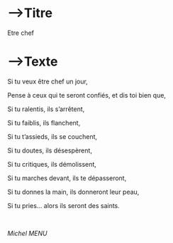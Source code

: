 # -->Titre

Etre chef



# -->Texte

Si tu veux être chef un jour,

Pense à ceux qui te seront confiés, et dis toi bien que,

Si tu ralentis, ils s’arrêtent,

Si tu faiblis, ils flanchent,

Si tu t’assieds, ils se couchent,

Si tu doutes, ils désespèrent,

Si tu critiques, ils démolissent,

Si tu marches devant, ils te dépasseront,

Si tu donnes la main, ils donneront leur peau,

Si tu pries... alors ils seront des saints.



<br>

*Michel MENU*



